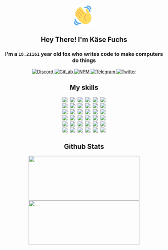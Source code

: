<div><p align=center><img src=./resources/images/wave.gif width=64px height=64px></p><h2 align=center>Hey There! I'm Käse Fuchs</h2><h3 align=center>I'm a <code>18.21161</code> year old fox who writes code to make computers do things</h3><p align=center><a href=https://discord.com/users/507526681125322772><img alt=Discord src="https://img.shields.io/badge/Discord-5865F2?logo=discord&logoColor=white&style=flat-square#7b22c3fea31be52d041c7dad9c9068a4"> </a><a href=https://gitlab.com/kasefuchs><img alt=GitLab src="https://img.shields.io/badge/GitLab-330F63?logo=gitlab&logoColor=white&style=flat-square#7b22c3fea31be52d041c7dad9c9068a4"> </a><a href=https://npmjs.com/~kasefuchs><img alt=NPM src="https://img.shields.io/badge/NPM-CB3837?logo=npm&logoColor=white&style=flat-square#7b22c3fea31be52d041c7dad9c9068a4"> </a><a href=https://t.me/kasefuchs><img alt=Telegram src="https://img.shields.io/badge/Telegram-2CA5E0?logo=telegram&logoColor=white&style=flat-square#7b22c3fea31be52d041c7dad9c9068a4"> </a><a href=https://twitter.com/kasefuchs><img alt=Twitter src="https://img.shields.io/badge/Twitter-1DA1F2?logo=twitter&logoColor=white&style=flat-square#7b22c3fea31be52d041c7dad9c9068a4"></a></p><h2 align=center>My skills</h2><p align=center><a href=https://aws.amazon.com/ ><picture><source srcset="https://skillicons.dev/icons?i=aws&theme=dark#7b22c3fea31be52d041c7dad9c9068a4" media="(prefers-color-scheme: dark)"><source srcset="https://skillicons.dev/icons?i=aws&theme=light#7b22c3fea31be52d041c7dad9c9068a4" media="(prefers-color-scheme: light), (prefers-color-scheme: no-preference)"><img src="https://skillicons.dev/icons?i=aws&theme=light#7b22c3fea31be52d041c7dad9c9068a4"></picture></a>&nbsp;&nbsp;<a href=https://en.wikipedia.org/wiki/Bash_(Unix_shell)><picture><source srcset="https://skillicons.dev/icons?i=bash&theme=dark#7b22c3fea31be52d041c7dad9c9068a4" media="(prefers-color-scheme: dark)"><source srcset="https://skillicons.dev/icons?i=bash&theme=light#7b22c3fea31be52d041c7dad9c9068a4" media="(prefers-color-scheme: light), (prefers-color-scheme: no-preference)"><img src="https://skillicons.dev/icons?i=bash&theme=light#7b22c3fea31be52d041c7dad9c9068a4"></picture></a>&nbsp;&nbsp;<a href=https://discord.com/developers/docs><picture><source srcset="https://skillicons.dev/icons?i=bots&theme=dark#7b22c3fea31be52d041c7dad9c9068a4" media="(prefers-color-scheme: dark)"><source srcset="https://skillicons.dev/icons?i=bots&theme=light#7b22c3fea31be52d041c7dad9c9068a4" media="(prefers-color-scheme: light), (prefers-color-scheme: no-preference)"><img src="https://skillicons.dev/icons?i=bots&theme=light#7b22c3fea31be52d041c7dad9c9068a4"></picture></a>&nbsp;&nbsp;<a href=https://www.cloudflare.com/ ><picture><source srcset="https://skillicons.dev/icons?i=cloudflare&theme=dark#7b22c3fea31be52d041c7dad9c9068a4" media="(prefers-color-scheme: dark)"><source srcset="https://skillicons.dev/icons?i=cloudflare&theme=light#7b22c3fea31be52d041c7dad9c9068a4" media="(prefers-color-scheme: light), (prefers-color-scheme: no-preference)"><img src="https://skillicons.dev/icons?i=cloudflare&theme=light#7b22c3fea31be52d041c7dad9c9068a4"></picture></a>&nbsp;&nbsp;<a href=https://en.wikipedia.org/wiki/CSS><picture><source srcset="https://skillicons.dev/icons?i=css&theme=dark#7b22c3fea31be52d041c7dad9c9068a4" media="(prefers-color-scheme: dark)"><source srcset="https://skillicons.dev/icons?i=css&theme=light#7b22c3fea31be52d041c7dad9c9068a4" media="(prefers-color-scheme: light), (prefers-color-scheme: no-preference)"><img src="https://skillicons.dev/icons?i=css&theme=light#7b22c3fea31be52d041c7dad9c9068a4"></picture></a>&nbsp;&nbsp;<a href=https://www.docker.com/ ><picture><source srcset="https://skillicons.dev/icons?i=docker&theme=dark#7b22c3fea31be52d041c7dad9c9068a4" media="(prefers-color-scheme: dark)"><source srcset="https://skillicons.dev/icons?i=docker&theme=light#7b22c3fea31be52d041c7dad9c9068a4" media="(prefers-color-scheme: light), (prefers-color-scheme: no-preference)"><img src="https://skillicons.dev/icons?i=docker&theme=light#7b22c3fea31be52d041c7dad9c9068a4"></picture></a><br><a href=https://www.electronjs.org/ ><picture><source srcset="https://skillicons.dev/icons?i=electron&theme=dark#7b22c3fea31be52d041c7dad9c9068a4" media="(prefers-color-scheme: dark)"><source srcset="https://skillicons.dev/icons?i=electron&theme=light#7b22c3fea31be52d041c7dad9c9068a4" media="(prefers-color-scheme: light), (prefers-color-scheme: no-preference)"><img src="https://skillicons.dev/icons?i=electron&theme=light#7b22c3fea31be52d041c7dad9c9068a4"></picture></a>&nbsp;&nbsp;<a href=https://expressjs.com/ ><picture><source srcset="https://skillicons.dev/icons?i=express&theme=dark#7b22c3fea31be52d041c7dad9c9068a4" media="(prefers-color-scheme: dark)"><source srcset="https://skillicons.dev/icons?i=express&theme=light#7b22c3fea31be52d041c7dad9c9068a4" media="(prefers-color-scheme: light), (prefers-color-scheme: no-preference)"><img src="https://skillicons.dev/icons?i=express&theme=light#7b22c3fea31be52d041c7dad9c9068a4"></picture></a>&nbsp;&nbsp;<a href=https://www.figma.com/ ><picture><source srcset="https://skillicons.dev/icons?i=figma&theme=dark#7b22c3fea31be52d041c7dad9c9068a4" media="(prefers-color-scheme: dark)"><source srcset="https://skillicons.dev/icons?i=figma&theme=light#7b22c3fea31be52d041c7dad9c9068a4" media="(prefers-color-scheme: light), (prefers-color-scheme: no-preference)"><img src="https://skillicons.dev/icons?i=figma&theme=light#7b22c3fea31be52d041c7dad9c9068a4"></picture></a>&nbsp;&nbsp;<a href=https://firebase.google.com/ ><picture><source srcset="https://skillicons.dev/icons?i=firebase&theme=dark#7b22c3fea31be52d041c7dad9c9068a4" media="(prefers-color-scheme: dark)"><source srcset="https://skillicons.dev/icons?i=firebase&theme=light#7b22c3fea31be52d041c7dad9c9068a4" media="(prefers-color-scheme: light), (prefers-color-scheme: no-preference)"><img src="https://skillicons.dev/icons?i=firebase&theme=light#7b22c3fea31be52d041c7dad9c9068a4"></picture></a>&nbsp;&nbsp;<a href=https://flask.palletsprojects.com/ ><picture><source srcset="https://skillicons.dev/icons?i=flask&theme=dark#7b22c3fea31be52d041c7dad9c9068a4" media="(prefers-color-scheme: dark)"><source srcset="https://skillicons.dev/icons?i=flask&theme=light#7b22c3fea31be52d041c7dad9c9068a4" media="(prefers-color-scheme: light), (prefers-color-scheme: no-preference)"><img src="https://skillicons.dev/icons?i=flask&theme=light#7b22c3fea31be52d041c7dad9c9068a4"></picture></a>&nbsp;&nbsp;<a href=https://cloud.google.com/ ><picture><source srcset="https://skillicons.dev/icons?i=gcp&theme=dark#7b22c3fea31be52d041c7dad9c9068a4" media="(prefers-color-scheme: dark)"><source srcset="https://skillicons.dev/icons?i=gcp&theme=light#7b22c3fea31be52d041c7dad9c9068a4" media="(prefers-color-scheme: light), (prefers-color-scheme: no-preference)"><img src="https://skillicons.dev/icons?i=gcp&theme=light#7b22c3fea31be52d041c7dad9c9068a4"></picture></a><br><a href=https://git-scm.com/ ><picture><source srcset="https://skillicons.dev/icons?i=git&theme=dark#7b22c3fea31be52d041c7dad9c9068a4" media="(prefers-color-scheme: dark)"><source srcset="https://skillicons.dev/icons?i=git&theme=light#7b22c3fea31be52d041c7dad9c9068a4" media="(prefers-color-scheme: light), (prefers-color-scheme: no-preference)"><img src="https://skillicons.dev/icons?i=git&theme=light#7b22c3fea31be52d041c7dad9c9068a4"></picture></a>&nbsp;&nbsp;<a href=https://github.com/ ><picture><source srcset="https://skillicons.dev/icons?i=github&theme=dark#7b22c3fea31be52d041c7dad9c9068a4" media="(prefers-color-scheme: dark)"><source srcset="https://skillicons.dev/icons?i=github&theme=light#7b22c3fea31be52d041c7dad9c9068a4" media="(prefers-color-scheme: light), (prefers-color-scheme: no-preference)"><img src="https://skillicons.dev/icons?i=github&theme=light#7b22c3fea31be52d041c7dad9c9068a4"></picture></a>&nbsp;&nbsp;<a href=https://gitlab.com/ ><picture><source srcset="https://skillicons.dev/icons?i=gitlab&theme=dark#7b22c3fea31be52d041c7dad9c9068a4" media="(prefers-color-scheme: dark)"><source srcset="https://skillicons.dev/icons?i=gitlab&theme=light#7b22c3fea31be52d041c7dad9c9068a4" media="(prefers-color-scheme: light), (prefers-color-scheme: no-preference)"><img src="https://skillicons.dev/icons?i=gitlab&theme=light#7b22c3fea31be52d041c7dad9c9068a4"></picture></a>&nbsp;&nbsp;<a href=https://www.heroku.com/ ><picture><source srcset="https://skillicons.dev/icons?i=heroku&theme=dark#7b22c3fea31be52d041c7dad9c9068a4" media="(prefers-color-scheme: dark)"><source srcset="https://skillicons.dev/icons?i=heroku&theme=light#7b22c3fea31be52d041c7dad9c9068a4" media="(prefers-color-scheme: light), (prefers-color-scheme: no-preference)"><img src="https://skillicons.dev/icons?i=heroku&theme=light#7b22c3fea31be52d041c7dad9c9068a4"></picture></a>&nbsp;&nbsp;<a href=https://en.wikipedia.org/wiki/HTML><picture><source srcset="https://skillicons.dev/icons?i=html&theme=dark#7b22c3fea31be52d041c7dad9c9068a4" media="(prefers-color-scheme: dark)"><source srcset="https://skillicons.dev/icons?i=html&theme=light#7b22c3fea31be52d041c7dad9c9068a4" media="(prefers-color-scheme: light), (prefers-color-scheme: no-preference)"><img src="https://skillicons.dev/icons?i=html&theme=light#7b22c3fea31be52d041c7dad9c9068a4"></picture></a>&nbsp;&nbsp;<a href=https://en.wikipedia.org/wiki/JavaScript><picture><source srcset="https://skillicons.dev/icons?i=js&theme=dark#7b22c3fea31be52d041c7dad9c9068a4" media="(prefers-color-scheme: dark)"><source srcset="https://skillicons.dev/icons?i=js&theme=light#7b22c3fea31be52d041c7dad9c9068a4" media="(prefers-color-scheme: light), (prefers-color-scheme: no-preference)"><img src="https://skillicons.dev/icons?i=js&theme=light#7b22c3fea31be52d041c7dad9c9068a4"></picture></a><br><a href=https://en.wikipedia.org/wiki/Linux><picture><source srcset="https://skillicons.dev/icons?i=linux&theme=dark#7b22c3fea31be52d041c7dad9c9068a4" media="(prefers-color-scheme: dark)"><source srcset="https://skillicons.dev/icons?i=linux&theme=light#7b22c3fea31be52d041c7dad9c9068a4" media="(prefers-color-scheme: light), (prefers-color-scheme: no-preference)"><img src="https://skillicons.dev/icons?i=linux&theme=light#7b22c3fea31be52d041c7dad9c9068a4"></picture></a>&nbsp;&nbsp;<a href=https://mui.com/ ><picture><source srcset="https://skillicons.dev/icons?i=materialui&theme=dark#7b22c3fea31be52d041c7dad9c9068a4" media="(prefers-color-scheme: dark)"><source srcset="https://skillicons.dev/icons?i=materialui&theme=light#7b22c3fea31be52d041c7dad9c9068a4" media="(prefers-color-scheme: light), (prefers-color-scheme: no-preference)"><img src="https://skillicons.dev/icons?i=materialui&theme=light#7b22c3fea31be52d041c7dad9c9068a4"></picture></a>&nbsp;&nbsp;<a href=https://en.wikipedia.org/wiki/Markdown><picture><source srcset="https://skillicons.dev/icons?i=md&theme=dark#7b22c3fea31be52d041c7dad9c9068a4" media="(prefers-color-scheme: dark)"><source srcset="https://skillicons.dev/icons?i=md&theme=light#7b22c3fea31be52d041c7dad9c9068a4" media="(prefers-color-scheme: light), (prefers-color-scheme: no-preference)"><img src="https://skillicons.dev/icons?i=md&theme=light#7b22c3fea31be52d041c7dad9c9068a4"></picture></a>&nbsp;&nbsp;<a href=https://www.mongodb.com/ ><picture><source srcset="https://skillicons.dev/icons?i=mongodb&theme=dark#7b22c3fea31be52d041c7dad9c9068a4" media="(prefers-color-scheme: dark)"><source srcset="https://skillicons.dev/icons?i=mongodb&theme=light#7b22c3fea31be52d041c7dad9c9068a4" media="(prefers-color-scheme: light), (prefers-color-scheme: no-preference)"><img src="https://skillicons.dev/icons?i=mongodb&theme=light#7b22c3fea31be52d041c7dad9c9068a4"></picture></a>&nbsp;&nbsp;<a href=https://www.mysql.com/ ><picture><source srcset="https://skillicons.dev/icons?i=mysql&theme=dark#7b22c3fea31be52d041c7dad9c9068a4" media="(prefers-color-scheme: dark)"><source srcset="https://skillicons.dev/icons?i=mysql&theme=light#7b22c3fea31be52d041c7dad9c9068a4" media="(prefers-color-scheme: light), (prefers-color-scheme: no-preference)"><img src="https://skillicons.dev/icons?i=mysql&theme=light#7b22c3fea31be52d041c7dad9c9068a4"></picture></a>&nbsp;&nbsp;<a href=https://nextjs.org/ ><picture><source srcset="https://skillicons.dev/icons?i=nextjs&theme=dark#7b22c3fea31be52d041c7dad9c9068a4" media="(prefers-color-scheme: dark)"><source srcset="https://skillicons.dev/icons?i=nextjs&theme=light#7b22c3fea31be52d041c7dad9c9068a4" media="(prefers-color-scheme: light), (prefers-color-scheme: no-preference)"><img src="https://skillicons.dev/icons?i=nextjs&theme=light#7b22c3fea31be52d041c7dad9c9068a4"></picture></a><br><a href=https://nodejs.org/en/ ><picture><source srcset="https://skillicons.dev/icons?i=nodejs&theme=dark#7b22c3fea31be52d041c7dad9c9068a4" media="(prefers-color-scheme: dark)"><source srcset="https://skillicons.dev/icons?i=nodejs&theme=light#7b22c3fea31be52d041c7dad9c9068a4" media="(prefers-color-scheme: light), (prefers-color-scheme: no-preference)"><img src="https://skillicons.dev/icons?i=nodejs&theme=light#7b22c3fea31be52d041c7dad9c9068a4"></picture></a>&nbsp;&nbsp;<a href=https://www.postgresql.org/ ><picture><source srcset="https://skillicons.dev/icons?i=postgres&theme=dark#7b22c3fea31be52d041c7dad9c9068a4" media="(prefers-color-scheme: dark)"><source srcset="https://skillicons.dev/icons?i=postgres&theme=light#7b22c3fea31be52d041c7dad9c9068a4" media="(prefers-color-scheme: light), (prefers-color-scheme: no-preference)"><img src="https://skillicons.dev/icons?i=postgres&theme=light#7b22c3fea31be52d041c7dad9c9068a4"></picture></a>&nbsp;&nbsp;<a href=https://learn.microsoft.com/en-us/powershell/ ><picture><source srcset="https://skillicons.dev/icons?i=powershell&theme=dark#7b22c3fea31be52d041c7dad9c9068a4" media="(prefers-color-scheme: dark)"><source srcset="https://skillicons.dev/icons?i=powershell&theme=light#7b22c3fea31be52d041c7dad9c9068a4" media="(prefers-color-scheme: light), (prefers-color-scheme: no-preference)"><img src="https://skillicons.dev/icons?i=powershell&theme=light#7b22c3fea31be52d041c7dad9c9068a4"></picture></a>&nbsp;&nbsp;<a href=https://www.python.org/ ><picture><source srcset="https://skillicons.dev/icons?i=py&theme=dark#7b22c3fea31be52d041c7dad9c9068a4" media="(prefers-color-scheme: dark)"><source srcset="https://skillicons.dev/icons?i=py&theme=light#7b22c3fea31be52d041c7dad9c9068a4" media="(prefers-color-scheme: light), (prefers-color-scheme: no-preference)"><img src="https://skillicons.dev/icons?i=py&theme=light#7b22c3fea31be52d041c7dad9c9068a4"></picture></a>&nbsp;&nbsp;<a href=https://www.raspberrypi.org/ ><picture><source srcset="https://skillicons.dev/icons?i=raspberrypi&theme=dark#7b22c3fea31be52d041c7dad9c9068a4" media="(prefers-color-scheme: dark)"><source srcset="https://skillicons.dev/icons?i=raspberrypi&theme=light#7b22c3fea31be52d041c7dad9c9068a4" media="(prefers-color-scheme: light), (prefers-color-scheme: no-preference)"><img src="https://skillicons.dev/icons?i=raspberrypi&theme=light#7b22c3fea31be52d041c7dad9c9068a4"></picture></a>&nbsp;&nbsp;<a href=https://reactjs.org/ ><picture><source srcset="https://skillicons.dev/icons?i=react&theme=dark#7b22c3fea31be52d041c7dad9c9068a4" media="(prefers-color-scheme: dark)"><source srcset="https://skillicons.dev/icons?i=react&theme=light#7b22c3fea31be52d041c7dad9c9068a4" media="(prefers-color-scheme: light), (prefers-color-scheme: no-preference)"><img src="https://skillicons.dev/icons?i=react&theme=light#7b22c3fea31be52d041c7dad9c9068a4"></picture></a><br><a href=https://redux.js.org/ ><picture><source srcset="https://skillicons.dev/icons?i=redux&theme=dark#7b22c3fea31be52d041c7dad9c9068a4" media="(prefers-color-scheme: dark)"><source srcset="https://skillicons.dev/icons?i=redux&theme=light#7b22c3fea31be52d041c7dad9c9068a4" media="(prefers-color-scheme: light), (prefers-color-scheme: no-preference)"><img src="https://skillicons.dev/icons?i=redux&theme=light#7b22c3fea31be52d041c7dad9c9068a4"></picture></a>&nbsp;&nbsp;<a href=https://en.wikipedia.org/wiki/Regular_expression><picture><source srcset="https://skillicons.dev/icons?i=regex&theme=dark#7b22c3fea31be52d041c7dad9c9068a4" media="(prefers-color-scheme: dark)"><source srcset="https://skillicons.dev/icons?i=regex&theme=light#7b22c3fea31be52d041c7dad9c9068a4" media="(prefers-color-scheme: light), (prefers-color-scheme: no-preference)"><img src="https://skillicons.dev/icons?i=regex&theme=light#7b22c3fea31be52d041c7dad9c9068a4"></picture></a>&nbsp;&nbsp;<a href=https://en.wikipedia.org/wiki/Sass_(stylesheet_language)><picture><source srcset="https://skillicons.dev/icons?i=sass&theme=dark#7b22c3fea31be52d041c7dad9c9068a4" media="(prefers-color-scheme: dark)"><source srcset="https://skillicons.dev/icons?i=sass&theme=light#7b22c3fea31be52d041c7dad9c9068a4" media="(prefers-color-scheme: light), (prefers-color-scheme: no-preference)"><img src="https://skillicons.dev/icons?i=sass&theme=light#7b22c3fea31be52d041c7dad9c9068a4"></picture></a>&nbsp;&nbsp;<a href=https://www.typescriptlang.org/ ><picture><source srcset="https://skillicons.dev/icons?i=ts&theme=dark#7b22c3fea31be52d041c7dad9c9068a4" media="(prefers-color-scheme: dark)"><source srcset="https://skillicons.dev/icons?i=ts&theme=light#7b22c3fea31be52d041c7dad9c9068a4" media="(prefers-color-scheme: light), (prefers-color-scheme: no-preference)"><img src="https://skillicons.dev/icons?i=ts&theme=light#7b22c3fea31be52d041c7dad9c9068a4"></picture></a>&nbsp;&nbsp;<a href=https://unity.com/ ><picture><source srcset="https://skillicons.dev/icons?i=unity&theme=dark#7b22c3fea31be52d041c7dad9c9068a4" media="(prefers-color-scheme: dark)"><source srcset="https://skillicons.dev/icons?i=unity&theme=light#7b22c3fea31be52d041c7dad9c9068a4" media="(prefers-color-scheme: light), (prefers-color-scheme: no-preference)"><img src="https://skillicons.dev/icons?i=unity&theme=light#7b22c3fea31be52d041c7dad9c9068a4"></picture></a>&nbsp;&nbsp;<a href=https://workers.cloudflare.com/ ><picture><source srcset="https://skillicons.dev/icons?i=workers&theme=dark#7b22c3fea31be52d041c7dad9c9068a4" media="(prefers-color-scheme: dark)"><source srcset="https://skillicons.dev/icons?i=workers&theme=light#7b22c3fea31be52d041c7dad9c9068a4" media="(prefers-color-scheme: light), (prefers-color-scheme: no-preference)"><img src="https://skillicons.dev/icons?i=workers&theme=light#7b22c3fea31be52d041c7dad9c9068a4"></picture></a><br></p><h2 align=center>Github Stats</h2><p align=center><picture><source srcset="https://github-readme-stats-kasefuchs.vercel.app/api/?count_private=true&hide_border=true&hide_rank=true&line_height=20&hide_title=true&username=Kasefuchs&theme=dark#7b22c3fea31be52d041c7dad9c9068a4" media="(prefers-color-scheme: dark)"><source srcset="https://github-readme-stats-kasefuchs.vercel.app/api/?count_private=true&hide_border=true&hide_rank=true&line_height=20&hide_title=true&username=Kasefuchs&theme=light#7b22c3fea31be52d041c7dad9c9068a4" media="(prefers-color-scheme: light), (prefers-color-scheme: no-preference)"><img align=middle width=350 height=140 src="https://github-readme-stats-kasefuchs.vercel.app/api/?count_private=true&hide_border=true&hide_rank=true&line_height=20&hide_title=true&username=Kasefuchs&theme=light#7b22c3fea31be52d041c7dad9c9068a4"></picture><picture><source srcset="https://github-readme-stats-kasefuchs.vercel.app/api/top-langs/?count_private=true&hide_border=true&layout=compact&username=Kasefuchs&theme=dark#7b22c3fea31be52d041c7dad9c9068a4" media="(prefers-color-scheme: dark)"><source srcset="https://github-readme-stats-kasefuchs.vercel.app/api/top-langs/?count_private=true&hide_border=true&layout=compact&username=Kasefuchs&theme=light#7b22c3fea31be52d041c7dad9c9068a4" media="(prefers-color-scheme: light), (prefers-color-scheme: no-preference)"><img align=middle width=350 height=140 src="https://github-readme-stats-kasefuchs.vercel.app/api/top-langs/?count_private=true&hide_border=true&layout=compact&username=Kasefuchs&theme=light#7b22c3fea31be52d041c7dad9c9068a4"></picture></p><img src="https://hit.yhype.me/github/profile?user_id=64592097#7b22c3fea31be52d041c7dad9c9068a4" alt=""></div>